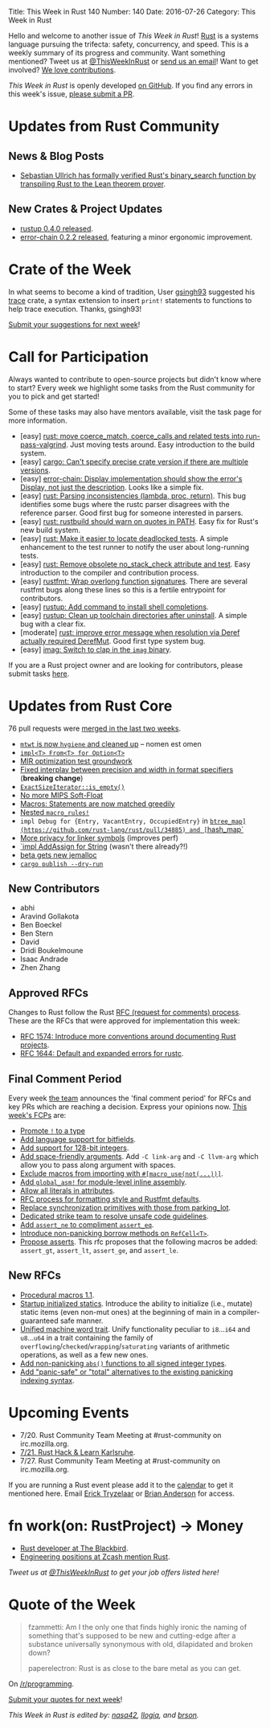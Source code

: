 Title: This Week in Rust 140
Number: 140
Date: 2016-07-26
Category: This Week in Rust

Hello and welcome to another issue of *This Week in Rust*!
[Rust](http://rust-lang.org) is a systems language pursuing the trifecta:
safety, concurrency, and speed. This is a weekly summary of its progress and
community. Want something mentioned? Tweet us at [@ThisWeekInRust](https://twitter.com/ThisWeekInRust) or [send us an
email](mailto:corey@octayn.net?subject=This%20Week%20in%20Rust%20Suggestion)!
Want to get involved? [We love
contributions](https://github.com/rust-lang/rust/blob/master/CONTRIBUTING.md).

*This Week in Rust* is openly developed [on GitHub](https://github.com/cmr/this-week-in-rust).
If you find any errors in this week's issue, [please submit a PR](https://github.com/cmr/this-week-in-rust/pulls).

# Updates from Rust Community

## News & Blog Posts

- [Sebastian Ullrich has formally verified Rust's binary_search
  function by transpiling Rust to the Lean theorem
  prover](https://kha.github.io/2016/07/22/formally-verifying-rusts-binary-search.html).

## New Crates & Project Updates

- [rustup 0.4.0 released](https://internals.rust-lang.org/t/beta-testing-rustup-rs/3316/147).
- [error-chain 0.2.2 released](https://users.rust-lang.org/t/announcing-error-chain-a-library-for-consistent-and-reliable-rust-error-handling/6133/20),
  featuring a minor ergonomic improvement.

# Crate of the Week

In what seems to become a kind of tradition, User [gsingh93](https://users.rust-lang.org/users/gsingh93) suggested his [trace](https://crates.io/crates/trace) crate, a syntax extension to insert `print!` statements to functions to help trace execution. Thanks, gsingh93!

[Submit your suggestions for next week][submit_crate]!

[submit_crate]: https://users.rust-lang.org/t/crate-of-the-week/2704

# Call for Participation

Always wanted to contribute to open-source projects but didn't know where to start?
Every week we highlight some tasks from the Rust community for you to pick and get started!

Some of these tasks may also have mentors available, visit the task page for more information.

* [easy] [rust: move coerce_match, coerce_calls and related tests into
  run-pass-valgrind](https://github.com/rust-lang/rust/issues/21696). Just
  moving tests around. Easy introduction to the build system.
* [easy] [cargo: Can't specify precise crate version if there are
  multiple versions](https://github.com/rust-lang/cargo/issues/2773).
* [easy] [error-chain: Display implementation should show the error's
  Display, not just the
  description](https://github.com/brson/error-chain/issues/2). Looks
  like a simple fix.
* [easy] [rust: Parsing inconsistencies (lambda, proc,
  return)](https://github.com/rust-lang/rust/issues/28784). This bug
  identifies some bugs where the rustc parser disagrees with the
  reference parser. Good first bug for someone interested in parsers.
* [easy] [rust: rustbuild should warn on quotes in
  PATH](https://github.com/rust-lang/rust/issues/34959). Easy fix for
  Rust's new build system.
* [easy] [rust: Make it easier to locate deadlocked
  tests](https://github.com/rust-lang/rust/issues/2873).  A simple
  enhancement to the test runner to notify the user about long-running
  tests.
* [easy] [rust: Remove obsolete no_stack_check attribute and
  test](https://github.com/rust-lang/rust/issues/34915). Easy
  introduction to the compiler and contribution process.
* [easy] [rustfmt: Wrap overlong function
  signatures](https://github.com/rust-lang-nursery/rustfmt/issues/1049).
  There are several rustfmt bugs along these lines so this is a
  fertile entrypoint for contributors.
* [easy] [rustup: Add command to install shell
  completions](https://github.com/rust-lang-nursery/rustup.rs/issues/387#issuecomment-234675568).
* [easy] [rustup: Clean up toolchain directories after
  uninstall](https://github.com/rust-lang-nursery/rustup.rs/issues/596#issuecomment-233716695).
  A simple bug with a clear fix.
* [moderate] [rust: improve error message when resolution via Deref
  actually required
  DerefMut](https://github.com/rust-lang/rust/issues/28419). Good
  first type system bug.
* [easy] [imag: Switch to clap in the `imag` binary](https://github.com/matthiasbeyer/imag/issues/566).

If you are a Rust project owner and are looking for contributors, please submit tasks [here][guidelines].

[guidelines]: https://users.rust-lang.org/t/twir-call-for-participation/4821

# Updates from Rust Core

76 pull requests were [merged in the last two weeks][merged].

[merged]: https://github.com/issues?q=is%3Apr+org%3Arust-lang+is%3Amerged+merged%3A2016-07-11..2016-07-18

* [`mtwt` is now `hygiene` and cleaned up](https://github.com/rust-lang/rust/pull/34860) – nomen est omen
* [`impl<T> From<T> for Option<T>`](https://github.com/rust-lang/rust/pull/34828)
* [MIR optimization test groundwork](https://github.com/rust-lang/rust/pull/34715)
* [Fixed interplay between precision and width in format specifiers](https://github.com/rust-lang/rust/pull/34544) (**breaking change**)
* [`ExactSizeIterator::is_empty()`](https://github.com/rust-lang/rust/pull/34357)
* [No more MIPS Soft-Float](https://github.com/rust-lang/rust/pull/34910)
* [Macros: Statements are now matched greedily](https://github.com/rust-lang/rust/pull/34886)
* [Nested `macro_rules!`](https://github.com/rust-lang/rust/pull/34925)
* `impl Debug for {Entry, VacantEntry, OccupiedEntry}` in [`btree_map](https://github.com/rust-lang/rust/pull/34885) and [`hash_map`](https://github.com/rust-lang/rust/pull/34937)
* [More privacy for linker symbols](https://github.com/rust-lang/rust/pull/34899) (improves perf)
* [`impl AddAssign for String](https://github.com/rust-lang/rust/pull/34890) (wasn't there already?!)
* [beta gets new jemalloc](https://github.com/rust-lang/rust/pull/34927)
* [`cargo publish --dry-run`](https://github.com/rust-lang/cargo/pull/2849)

## New Contributors

* abhi
* Aravind Gollakota
* Ben Boeckel
* Ben Stern
* David
* Dridi Boukelmoune
* Isaac Andrade
* Zhen Zhang

## Approved RFCs

Changes to Rust follow the Rust [RFC (request for comments)
process](https://github.com/rust-lang/rfcs#rust-rfcs). These
are the RFCs that were approved for implementation this week:

* [RFC 1574: Introduce more conventions around documenting Rust projects](https://github.com/rust-lang/rfcs/pull/1574).
* [RFC 1644: Default and expanded errors for rustc](https://github.com/rust-lang/rfcs/pull/1644).

## Final Comment Period

Every week [the team](https://www.rust-lang.org/team.html) announces the
'final comment period' for RFCs and key PRs which are reaching a
decision. Express your opinions now. [This week's FCPs][fcp] are:

[fcp]: https://github.com/rust-lang/rfcs/labels/final-comment-period

* [Promote `!` to a type](https://github.com/rust-lang/rfcs/pull/1216)
* [Add language support for bitfields](https://github.com/rust-lang/rfcs/pull/1449).
* [Add support for 128-bit integers](https://github.com/rust-lang/rfcs/pull/1504).
* [Add space-friendly arguments](https://github.com/rust-lang/rfcs/pull/1509). Add `-C link-arg` and `-C llvm-arg` which allow you to pass along argument with spaces.
* [Exclude macros from importing with `#[macro_use(not(...))]`](https://github.com/rust-lang/rfcs/pull/1517).
* [Add `global_asm!` for module-level inline assembly](https://github.com/rust-lang/rfcs/pull/1548).
* [Allow all literals in attributes](https://github.com/rust-lang/rfcs/pull/1559).
* [RFC process for formatting style and Rustfmt defaults](https://github.com/rust-lang/rfcs/pull/1607).
* [Replace synchronization primitives with those from parking_lot](https://github.com/rust-lang/rfcs/pull/1632).
* [Dedicated strike team to resolve unsafe code guidelines](https://github.com/rust-lang/rfcs/pull/1643).
* [Add `assert_ne` to compliment `assert_eq`](https://github.com/rust-lang/rfcs/pull/1653).
* [Introduce non-panicking borrow methods on `RefCell<T>`](https://github.com/rust-lang/rfcs/pull/1660).
* [Propose asserts](https://github.com/rust-lang/rfcs/pull/1662). This rfc proposes that the following macros be added: `assert_gt`, `assert_lt`, `assert_ge`, and `assert_le`.

## New RFCs

* [Procedural macros 1.1](https://github.com/rust-lang/rfcs/pull/1681).
* [Startup initialized statics](https://github.com/rust-lang/rfcs/pull/1674). Introduce the ability to initialize (i.e., mutate) static items (even non-mut ones) at the beginning of main in a compiler-guaranteed safe manner.
* [Unified machine word trait](https://github.com/rust-lang/rfcs/pull/1676). Unify functionality peculiar to `i8`…`i64` and `u8`…`u64` in a trait containing the family of `overflowing`/`checked`/`wrapping`/`saturating` variants of arithmetic operations, as well as a few new ones.
* [Add non-panicking `abs()` functions to all signed integer types](https://github.com/rust-lang/rfcs/pull/1678).
* [Add "panic-safe" or "total" alternatives to the existing panicking indexing syntax](https://github.com/rust-lang/rfcs/pull/1679).

# Upcoming Events

* 7/20. Rust Community Team Meeting at #rust-community on irc.mozilla.org.
* [7/21. Rust Hack & Learn Karlsruhe](http://www.meetup.com/Rust-Hack-Learn-Karlsruhe/events/232621692/).
* 7/27. Rust Community Team Meeting at #rust-community on irc.mozilla.org.

If you are running a Rust event please add it to the [calendar] to get
it mentioned here. Email [Erick Tryzelaar][erickt] or [Brian
Anderson][brson] for access.

[calendar]: https://www.google.com/calendar/embed?src=apd9vmbc22egenmtu5l6c5jbfc%40group.calendar.google.com
[erickt]: mailto:erick.tryzelaar@gmail.com
[brson]: mailto:banderson@mozilla.com

# fn work(on: RustProject) -> Money

* [Rust developer at The Blackbird](https://rust.jobboard.io/jobs/394482-rust-developer-at-the-blackbird).
* [Engineering positions at Zcash mention Rust](https://z.cash/blog/hiring.html).

*Tweet us at [@ThisWeekInRust](https://twitter.com/ThisWeekInRust) to get your job offers listed here!*

# Quote of the Week

> fzammetti:
> Am I the only one that finds highly ironic the naming of something that's supposed to be new and cutting-edge after a substance universally synonymous with old, dilapidated and broken down?
>
> paperelectron:
> Rust is as close to the bare metal as you can get.

On [/r/programming](https://www.reddit.com/r/programming/comments/4sgzk5/shipping_rust_in_firefox/d59d2lp).

[Submit your quotes for next week][submit]!

[submit]: http://users.rust-lang.org/t/twir-quote-of-the-week/328

*This Week in Rust is edited by: [nasa42](https://github.com/nasa42), [llogiq](https://github.com/llogiq), and [brson](https://github.com/brson).*
